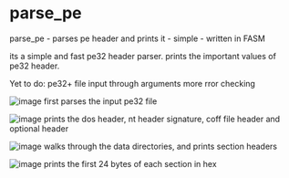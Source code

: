 # parse_pe
parse_pe - parses pe header and prints it - simple - written in FASM

its a simple and fast pe32 header parser. prints the important values of pe32 header.

Yet to do:
pe32+
file input through arguments
more rror checking


![image](https://github.com/vlabsc/parse_pe/assets/5446466/854dd05a-680d-47f3-8689-533857430e7b)
first parses the input pe32 file

![image](https://github.com/vlabsc/parse_pe/assets/5446466/246235a6-a3a6-47cc-b7f5-2e69e07f8980)
prints the dos header, nt header signature, coff file header and optional header

![image](https://github.com/vlabsc/parse_pe/assets/5446466/0fec4cbb-9bcc-47a3-8f16-ad48d1b47f26)
walks through the data directories, and prints section headers

![image](https://github.com/vlabsc/parse_pe/assets/5446466/a291f560-6bb3-4aac-8c2d-b75fd3412ce8)
prints the first 24 bytes of each section in hex



